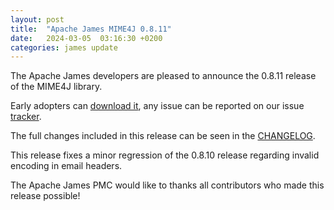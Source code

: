```yaml
---
layout: post
title:  "Apache James MIME4J 0.8.11"
date:   2024-03-05  03:16:30 +0200
categories: james update
---
```


The Apache James developers are pleased to announce the 0.8.11 release of the MIME4J library.

Early adopters can [download it][download], any issue can be reported on our issue [tracker][tracker].

The full changes included in this release can be seen in the [CHANGELOG][CHANGELOG].

This release fixes a minor regression of the 0.8.10 release regarding invalid encoding in email headers.

The Apache James PMC would like to thanks all contributors who made this release possible!

[CHANGELOG]: https://github.com/apache/james-mime4j/blob/master/CHANGELOG.md
[tracker]: https://issues.apache.org/jira/browse/MIME4J
[download]: https://james.apache.org/download.cgi#Apache_Mime4J
